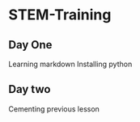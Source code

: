 # STEM-Training
## Day One
Learning markdown
Installing python
## Day two
Cementing previous lesson
